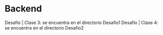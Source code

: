 # Backend

Desafío | Clase 3: se encuentra en el directorio Desafio1
Desafío | Clase 4: se encuentra en el directorio Desafio2
